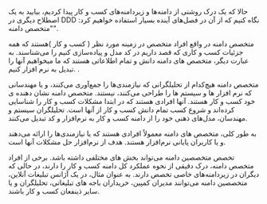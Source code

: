 حالا که یک درک روشنی از دامنه‌ها و زیردامنه‌های کسب و کار پیدا کردیم، بیایید به یک اصطلاح دیگری در DDD نگاه کنیم که از آن در فصل‌های آینده بسیار استفاده خواهیم کرد: "متخصص دامنه".

متخصص دامنه در واقع افراد متخصص در زمینه مورد نظر ( کسب و کار )هستند که همه جزئیات کسب و کاری که قصد داریم در کد مدل و پیاده‌سازی کنیم را می‌شناسند. به عبارت دیگر، متخصص های دامنه دانش و تمام اطلاعاتی هستند که ما میخواهیم آنها را تبدیل به نرم افزار کنیم.
.

متخصص دامنه هیچ‌کدام از تحلیلگرانی که نیازمندی‌ها را جمع‌آوری می‌کنند، و یا مهندسانی که نرم افزار ها و سیستم ها را طراحی می‌کنند، نیستند. متخصص دامنه نشان دهنده ی خود کسب و کار هستند. آنها افرادی هستند که در ابتدا مشکلات کسب و کار را شناسایی کرده‌اند و شروع کسب تمام دانش کسب و کار از آنها است. 
تحلیلگران سیستم و مهندسان، مدل‌های ذهنی خود را از دامنه کسب و کار به نرم‌افزار و کد تبدیل می‌کنند.

به طور کلی، متخصص های دامنه معمولاً افرادی هستند که یا نیازمندی‌ها را ارائه می‌دهند و یا کاربران پایانی نرم‌افزار هستند. 
هدف از نرم‌افزار حل مشکلات آنها است.

 تخصص متخصصین دامنه می‌تواند بخش های مختلفی داشته باشد. برخی از افراد متخصص دامنه، درک دقیقی از نحوه عملکرد کل دامنه کسب و کار را دارند، در حالی که دیگران در زیردامنه‌های خاصی تخصص دارند.
 به عنوان مثال، در یک آژانس تبلیغات آنلاین، متخصصین دامنه می‌توانند مدیران کمپین، خریداران باجه های تبلیغاتی، تحلیلگران و یا سایر ذینفعان کسب و کار باشند.

